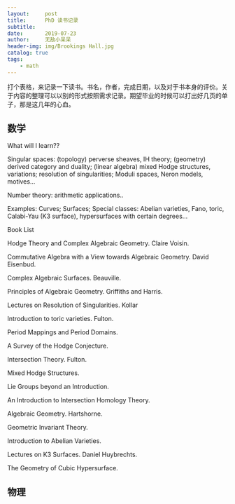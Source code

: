 ```yaml
---
layout:     post
title:      PhD 读书记录
subtitle:   
date:       2019-07-23
author:     无敌小呆呆
header-img: img/Brookings Hall.jpg
catalog: true
tags:
    - math
---
```



打个表格，来记录一下读书。书名，作者，完成日期，以及对于书本身的评价。关于内容的整理可以以别的形式按照需求记录。期望毕业的时候可以打出好几页的单子，那是这几年的心血。

## 数学

What will I learn??

Singular spaces: (topology) perverse sheaves, IH theory; (geometry) derived category and duality; (linear algebra) mixed Hodge structures, variations; resolution of singularities; Moduli spaces, Neron models, motives... 

Number theory: arithmetic applications..

Examples: Curves; Surfaces; Special classes: Abelian varieties, Fano, toric, Calabi-Yau (K3 surface), hypersurfaces with certain degrees...




Book List

Hodge Theory and Complex Algebraic Geometry. Claire Voisin.

Commutative Algebra with a View towards Algebraic Geometry. David Eisenbud.

Complex Algebraic Surfaces. Beauville.

Principles of Algebraic Geometry. Griffiths and Harris.

Lectures on Resolution of Singularities. Kollar

Introduction to toric varieties. Fulton.

Period Mappings and Period Domains.

A Survey of the Hodge Conjecture.

Intersection Theory. Fulton.

Mixed Hodge Structures.

Lie Groups beyond an Introduction.

An Introduction to Intersection Homology Theory.

Algebraic Geometry. Hartshorne.

Geometric Invariant Theory.

Introduction to Abelian Varieties.

Lectures on K3 Surfaces. Daniel Huybrechts.

The Geometry of Cubic Hypersurface.
## 物理
